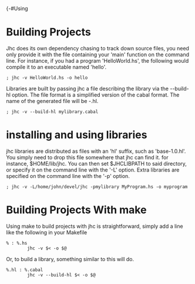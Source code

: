 {-#Using

# Building Projects

Jhc does its own dependency chasing to track down source files, you need only
provide it with the file containing your 'main' function on the command line.
For instance, if you had a program 'HelloWorld.hs', the following would compile
it to an executable named 'hello'.

    ; jhc -v HelloWorld.hs -o hello

Libraries are built by passing jhc a file describing the library via the
--build-hl option. The file format is a simplified version of the cabal format.
The name of the generated file will be <basename>-<version>.hl.

    ; jhc -v --build-hl mylibrary.cabal


# installing and using libraries

jhc libraries are distributed as files with an 'hl' suffix, such as
'base-1.0.hl'. You simply need to drop this file somewhere that jhc can find
it. for instance, $HOME/lib/jhc. You can then set $JHCLIBPATH to said
directory, or specify it on the command line with the '-L' option. Extra
libraries are specified on the command line with the '-p' option.

    ; jhc -v -L/home/john/devel/jhc -pmylibrary MyProgram.hs -o myprogram



# Building Projects With make

Using make to build projects with jhc is straightforward, simply add a line like the following in your Makefile


    % : %.hs
            jhc -v $< -o $@

Or, to build a library, something similar to this will do.

    %.hl : %.cabal
            jhc -v --build-hl $< -o $@

